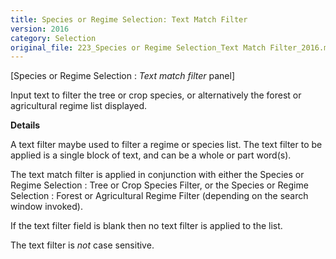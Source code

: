 ```yaml
---
title: Species or Regime Selection: Text Match Filter
version: 2016
category: Selection
original_file: 223_Species or Regime Selection_Text Match Filter_2016.md
---
```


[Species or Regime Selection : *Text match
filter* panel]

Input text to filter the tree or crop species, or alternatively the
forest or agricultural regime list displayed.

**Details**

A text filter maybe used to filter a regime or species list. The text
filter to be applied is a single block of text, and can be a whole or
part word(s).

The text match filter is applied in conjunction with either the Species
or Regime Selection : Tree or Crop Species
Filter,
or the Species or Regime Selection : Forest or Agricultural Regime
Filter
(depending on the search window invoked).

If the text filter field is blank then no text filter is applied to the
list.

The text filter is *not* case sensitive.